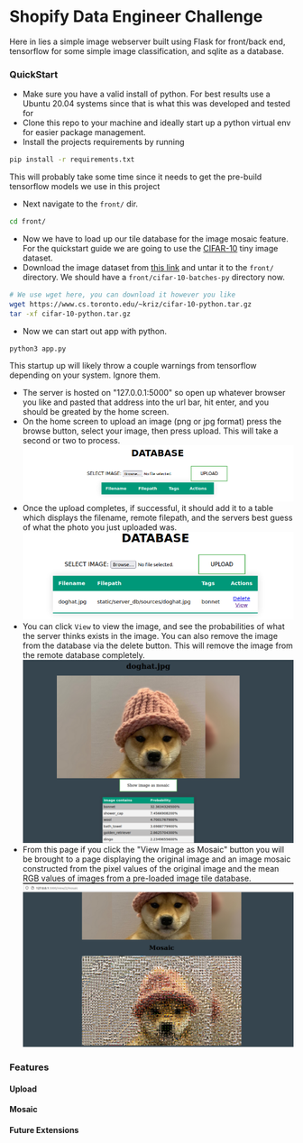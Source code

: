 # Shopify Data Engineer Challenge
Here in lies a simple image webserver built using Flask for front/back end, tensorflow for some simple image classification, and sqlite as a database.

### QuickStart
- Make sure you have a valid install of python. For best results use a Ubuntu 20.04 systems since that is what this was developed and tested for
- Clone this repo to your machine and ideally start up a python virtual env for easier package management.
- Install the projects requirements by running<br>
```bash
pip install -r requirements.txt
```
This will probably take some time since it needs to get the pre-build tensorflow models we use in this project
- Next navigate to the `front/` dir.
```bash
cd front/
```
- Now we have to load up our tile database for the image mosaic feature. For the quickstart guide we are going to use the [CIFAR-10](https://www.cs.toronto.edu/~kriz/cifar.html) tiny image dataset.
- Download the image dataset from [this link](https://www.cs.toronto.edu/~kriz/cifar-10-python.tar.gz) and untar it to the `front/` directory. We should have a `front/cifar-10-batches-py` directory now.
```bash
# We use wget here, you can download it however you like
wget https://www.cs.toronto.edu/~kriz/cifar-10-python.tar.gz
tar -xf cifar-10-python.tar.gz
```
- Now we can start out app with python.
```bash
python3 app.py
```
This startup up will likely throw a couple warnings from tensorflow depending on your system. Ignore them.
- The server is hosted on "127.0.0.1:5000" so open up whatever browser you like and pasted that address into the url bar, hit enter, and you should be greated by the home screen.
- On the home screen to upload an image (png or jpg format) press the browse button, select your image, then press upload. This will take a second or two to process.
![Homepage Screenshot](https://github.com/EnLewis/shopify-image-repo/blob/main/refs/homepage.png)
- Once the upload completes, if successful, it should add it to a table which displays the filename, remote filepath, and the servers best guess of what the photo you just uploaded was.
![Table View](https://github.com/EnLewis/shopify-image-repo/blob/main/refs/table.png)
- You can click `View` to view the image, and see the probabilities of what the server thinks exists in the image. You can also remove the image from the database via the delete button. This will remove the image from the remote database completely.
![Image Preview](https://github.com/EnLewis/shopify-image-repo/blob/main/refs/preview2.png)
- From this page if you click the "View Image as Mosaic" button you will be brought to a page displaying the original image and an image mosaic constructed from the pixel values of the original image and the mean RGB values of images from a pre-loaded image tile database.
![Mosaic View](https://github.com/EnLewis/shopify-image-repo/blob/main/refs/mosaic.png)

### Features
#### Upload
#### Mosaic
#### Future Extensions
